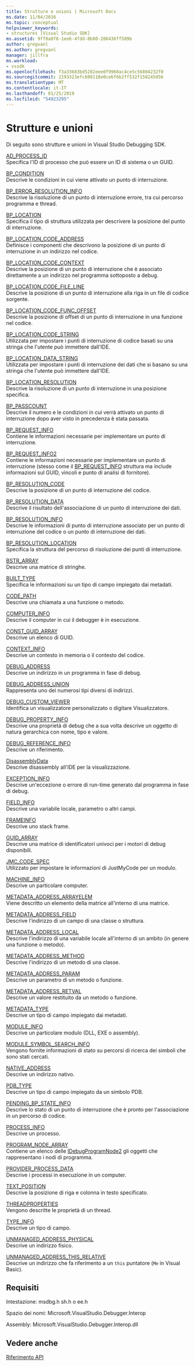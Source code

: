 ```yaml
---
title: Strutture e unioni | Microsoft Docs
ms.date: 11/04/2016
ms.topic: conceptual
helpviewer_keywords:
- structures [Visual Studio SDK]
ms.assetid: 9ff0a8f8-1ee6-4fdd-8b80-206436ff589b
author: gregvanl
ms.author: gregvanl
manager: jillfra
ms.workload:
- vssdk
ms.openlocfilehash: f3a33683bd5282eee0f9960ac4ce5c56804232f0
ms.sourcegitcommit: 2193323efc608118e0ce6f6b2ff532f158245d56
ms.translationtype: MT
ms.contentlocale: it-IT
ms.lasthandoff: 01/25/2019
ms.locfileid: "54923295"
---
```

# <a name="structures-and-unions"></a>Strutture e unioni
Di seguito sono strutture e unioni in Visual Studio Debugging SDK.  
  
 [AD_PROCESS_ID](../../../extensibility/debugger/reference/ad-process-id.md)  
 Specifica l'ID di processo che può essere un ID di sistema o un GUID.  
  
 [BP_CONDITION](../../../extensibility/debugger/reference/bp-condition.md)  
 Descrive le condizioni in cui viene attivato un punto di interruzione.  
  
 [BP_ERROR_RESOLUTION_INFO](../../../extensibility/debugger/reference/bp-error-resolution-info.md)  
 Descrive la risoluzione di un punto di interruzione errore, tra cui percorso programma e thread.  
  
 [BP_LOCATION](../../../extensibility/debugger/reference/bp-location.md)  
 Specifica il tipo di struttura utilizzata per descrivere la posizione del punto di interruzione.  
  
 [BP_LOCATION_CODE_ADDRESS](../../../extensibility/debugger/reference/bp-location-code-address.md)  
 Definisce i componenti che descrivono la posizione di un punto di interruzione in un indirizzo nel codice.  
  
 [BP_LOCATION_CODE_CONTEXT](../../../extensibility/debugger/reference/bp-location-code-context.md)  
 Descrive la posizione di un punto di interruzione che è associato direttamente a un indirizzo nel programma sottoposto a debug.  
  
 [BP_LOCATION_CODE_FILE_LINE](../../../extensibility/debugger/reference/bp-location-code-file-line.md)  
 Descrive la posizione di un punto di interruzione alla riga in un file di codice sorgente.  
  
 [BP_LOCATION_CODE_FUNC_OFFSET](../../../extensibility/debugger/reference/bp-location-code-func-offset.md)  
 Descrive la posizione di offset di un punto di interruzione in una funzione nel codice.  
  
 [BP_LOCATION_CODE_STRING](../../../extensibility/debugger/reference/bp-location-code-string.md)  
 Utilizzata per impostare i punti di interruzione di codice basati su una stringa che l'utente può immettere dall'IDE.  
  
 [BP_LOCATION_DATA_STRING](../../../extensibility/debugger/reference/bp-location-data-string.md)  
 Utilizzata per impostare i punti di interruzione dei dati che si basano su una stringa che l'utente può immettere dall'IDE.  
  
 [BP_LOCATION_RESOLUTION](../../../extensibility/debugger/reference/bp-location-resolution.md)  
 Descrive la risoluzione di un punto di interruzione in una posizione specifica.  
  
 [BP_PASSCOUNT](../../../extensibility/debugger/reference/bp-passcount.md)  
 Descrive il numero e le condizioni in cui verrà attivato un punto di interruzione dopo aver visto in precedenza è stata passata.  
  
 [BP_REQUEST_INFO](../../../extensibility/debugger/reference/bp-request-info.md)  
 Contiene le informazioni necessarie per implementare un punto di interruzione.  
  
 [BP_REQUEST_INFO2](../../../extensibility/debugger/reference/bp-request-info2.md)  
 Contiene le informazioni necessarie per implementare un punto di interruzione (stesso come il [BP_REQUEST_INFO](../../../extensibility/debugger/reference/bp-request-info.md) struttura ma include informazioni sul GUID, vincoli e punto di analisi di fornitore).  
  
 [BP_RESOLUTION_CODE](../../../extensibility/debugger/reference/bp-resolution-code.md)  
 Descrive la posizione di un punto di interruzione del codice.  
  
 [BP_RESOLUTION_DATA](../../../extensibility/debugger/reference/bp-resolution-data.md)  
 Descrive il risultato dell'associazione di un punto di interruzione dei dati.  
  
 [BP_RESOLUTION_INFO](../../../extensibility/debugger/reference/bp-resolution-info.md)  
 Descrive le informazioni di punto di interruzione associato per un punto di interruzione del codice o un punto di interruzione dei dati.  
  
 [BP_RESOLUTION_LOCATION](../../../extensibility/debugger/reference/bp-resolution-location.md)  
 Specifica la struttura del percorso di risoluzione dei punti di interruzione.  
  
 [BSTR_ARRAY](../../../extensibility/debugger/reference/bstr-array.md)  
 Descrive una matrice di stringhe.  
  
 [BUILT_TYPE](../../../extensibility/debugger/reference/built-type.md)  
 Specifica le informazioni su un tipo di campo impiegato dai metadati.  
  
 [CODE_PATH](../../../extensibility/debugger/reference/code-path.md)  
 Descrive una chiamata a una funzione o metodo.  
  
 [COMPUTER_INFO](../../../extensibility/debugger/reference/computer-info.md)  
 Descrive il computer in cui il debugger è in esecuzione.  
  
 [CONST_GUID_ARRAY](../../../extensibility/debugger/reference/const-guid-array.md)  
 Descrive un elenco di GUID.  
  
 [CONTEXT_INFO](../../../extensibility/debugger/reference/context-info.md)  
 Descrive un contesto in memoria o il contesto del codice.  
  
 [DEBUG_ADDRESS](../../../extensibility/debugger/reference/debug-address.md)  
 Descrive un indirizzo in un programma in fase di debug.  
  
 [DEBUG_ADDRESS_UNION](../../../extensibility/debugger/reference/debug-address-union.md)  
 Rappresenta uno dei numerosi tipi diversi di indirizzi.  
  
 [DEBUG_CUSTOM_VIEWER](../../../extensibility/debugger/reference/debug-custom-viewer.md)  
 Identifica un visualizzatore personalizzato o digitare Visualizzatore.  
  
 [DEBUG_PROPERTY_INFO](../../../extensibility/debugger/reference/debug-property-info.md)  
 Descrive una proprietà di debug che a sua volta descrive un oggetto di natura gerarchica con nome, tipo e valore.  
  
 [DEBUG_REFERENCE_INFO](../../../extensibility/debugger/reference/debug-reference-info.md)  
 Descrive un riferimento.  
  
 [DisassemblyData](../../../extensibility/debugger/reference/disassemblydata.md)  
 Descrive disassembly all'IDE per la visualizzazione.  
  
 [EXCEPTION_INFO](../../../extensibility/debugger/reference/exception-info.md)  
 Descrive un'eccezione o errore di run-time generato dal programma in fase di debug.  
  
 [FIELD_INFO](../../../extensibility/debugger/reference/field-info.md)  
 Descrive una variabile locale, parametro o altri campi.  
  
 [FRAMEINFO](../../../extensibility/debugger/reference/frameinfo.md)  
 Descrive uno stack frame.  
  
 [GUID_ARRAY](../../../extensibility/debugger/reference/guid-array.md)  
 Descrive una matrice di identificatori univoci per i motori di debug disponibili.  
  
 [JMC_CODE_SPEC](../../../extensibility/debugger/reference/jmc-code-spec.md)  
 Utilizzato per impostare le informazioni di JustMyCode per un modulo.  
  
 [MACHINE_INFO](../../../extensibility/debugger/reference/machine-info.md)  
 Descrive un particolare computer.  
  
 [METADATA_ADDRESS_ARRAYELEM](../../../extensibility/debugger/reference/metadata-address-arrayelem.md)  
 Viene descritto un elemento della matrice all'interno di una matrice.  
  
 [METADATA_ADDRESS_FIELD](../../../extensibility/debugger/reference/metadata-address-field.md)  
 Descrive l'indirizzo di un campo di una classe o struttura.  
  
 [METADATA_ADDRESS_LOCAL](../../../extensibility/debugger/reference/metadata-address-local.md)  
 Descrive l'indirizzo di una variabile locale all'interno di un ambito (in genere una funzione o metodo).  
  
 [METADATA_ADDRESS_METHOD](../../../extensibility/debugger/reference/metadata-address-method.md)  
 Descrive l'indirizzo di un metodo di una classe.  
  
 [METADATA_ADDRESS_PARAM](../../../extensibility/debugger/reference/metadata-address-param.md)  
 Descrive un parametro di un metodo o funzione.  
  
 [METADATA_ADDRESS_RETVAL](../../../extensibility/debugger/reference/metadata-address-retval.md)  
 Descrive un valore restituito da un metodo o funzione.  
  
 [METADATA_TYPE](../../../extensibility/debugger/reference/metadata-type.md)  
 Descrive un tipo di campo impiegato dai metadati.  
  
 [MODULE_INFO](../../../extensibility/debugger/reference/module-info.md)  
 Descrive un particolare modulo (DLL, EXE o assembly).  
  
 [MODULE_SYMBOL_SEARCH_INFO](../../../extensibility/debugger/reference/module-symbol-search-info.md)  
 Vengono fornite informazioni di stato su percorsi di ricerca dei simboli che sono stati cercati.  
  
 [NATIVE_ADDRESS](../../../extensibility/debugger/reference/native-address.md)  
 Descrive un indirizzo nativo.  
  
 [PDB_TYPE](../../../extensibility/debugger/reference/pdb-type.md)  
 Descrive un tipo di campo impiegato da un simbolo PDB.  
  
 [PENDING_BP_STATE_INFO](../../../extensibility/debugger/reference/pending-bp-state-info.md)  
 Descrive lo stato di un punto di interruzione che è pronto per l'associazione in un percorso di codice.  
  
 [PROCESS_INFO](../../../extensibility/debugger/reference/process-info.md)  
 Descrive un processo.  
  
 [PROGRAM_NODE_ARRAY](../../../extensibility/debugger/reference/program-node-array.md)  
 Contiene un elenco delle [IDebugProgramNode2](../../../extensibility/debugger/reference/idebugprogramnode2.md) gli oggetti che rappresentano i nodi di programma.  
  
 [PROVIDER_PROCESS_DATA](../../../extensibility/debugger/reference/provider-process-data.md)  
 Descrive i processi in esecuzione in un computer.  
  
 [TEXT_POSITION](../../../extensibility/debugger/reference/text-position.md)  
 Descrive la posizione di riga e colonna in testo specificato.  
  
 [THREADPROPERTIES](../../../extensibility/debugger/reference/threadproperties.md)  
 Vengono descritte le proprietà di un thread.  
  
 [TYPE_INFO](../../../extensibility/debugger/reference/type-info.md)  
 Descrive un tipo di campo.  
  
 [UNMANAGED_ADDRESS_PHYSICAL](../../../extensibility/debugger/reference/unmanaged-address-physical.md)  
 Descrive un indirizzo fisico.  
  
 [UNMANAGED_ADDRESS_THIS_RELATIVE](../../../extensibility/debugger/reference/unmanaged-address-this-relative.md)  
 Descrive un indirizzo che fa riferimento a un `this` puntatore (`Me` in Visual Basic).  
  
## <a name="requirements"></a>Requisiti  
 Intestazione: msdbg.h sh.h o ee.h  
  
 Spazio dei nomi: Microsoft.VisualStudio.Debugger.Interop  
  
 Assembly: Microsoft.VisualStudio.Debugger.Interop.dll  
  
## <a name="see-also"></a>Vedere anche  
 [Riferimento API](../../../extensibility/debugger/reference/api-reference-visual-studio-debugging.md)